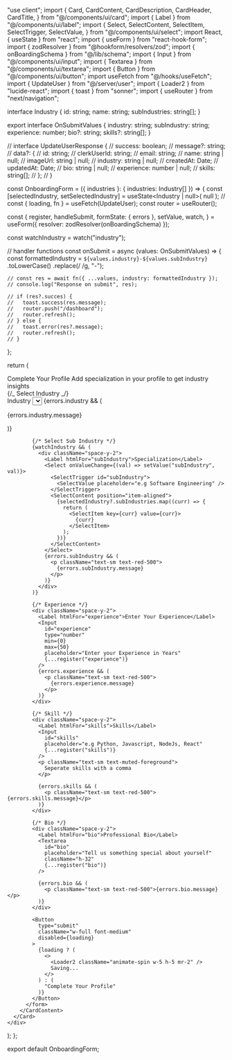 "use client";
import {
Card,
CardContent,
CardDescription,
CardHeader,
CardTitle,
} from "@/components/ui/card";
import { Label } from "@/components/ui/label";
import {
Select,
SelectContent,
SelectItem,
SelectTrigger,
SelectValue,
} from "@/components/ui/select";
import React, { useState } from "react";
import { useForm } from "react-hook-form";
import { zodResolver } from "@hookform/resolvers/zod";
import { onBoardingSchema } from "@/lib/schema";
import { Input } from "@/components/ui/input";
import { Textarea } from "@/components/ui/textarea";
import { Button } from "@/components/ui/button";
import useFetch from "@/hooks/useFetch";
import { UpdateUser } from "@/server/user";
import { Loader2 } from "lucide-react";
import { toast } from "sonner";
import { useRouter } from "next/navigation";

interface Industry {
id: string;
name: string;
subIndustries: string[];
}

export interface OnSubmitValues {
industry: string;
subIndustry: string;
experience: number;
bio?: string;
skills?: string[];
}

// interface UpdateUserResponse {
// success: boolean;
// message?: string;
// data?: {
// id: string;
// clerkUserId: string;
// email: string;
// name: string | null;
// imageUrl: string | null;
// industry: string | null;
// createdAt: Date;
// updatedAt: Date;
// bio: string | null;
// experience: number | null;
// skills: string[];
// };
// }

const OnboardingForm = ({ industries }: { industries: Industry[] }) => {
const [selectedIndustry, setSelectedIndustry] = useState<Industry | null>(
null
);
// const { loading, fn } = useFetch(UpdateUser);
const router = useRouter();

const {
register,
handleSubmit,
formState: { errors },
setValue,
watch,
} = useForm<OnSubmitValues>({ resolver: zodResolver(onBoardingSchema) });

const watchIndustry = watch("industry");

// handler functions
const onSubmit = async (values: OnSubmitValues) => {
const formattedIndustry = `${values.industry}-${values.subIndustry}`
.toLowerCase()
.replace(/ /g, "-");

    // const res = await fn({ ...values, industry: formattedIndustry });
    // console.log("Response on submit", res);

    // if (res?.succes) {
    //   toast.success(res.message);
    //   router.push("/dashboard");
    //   router.refresh();
    // } else {
    //   toast.error(res?.message);
    //   router.refresh();
    // }

};

return (
<div className="flex justify-center items-center bg-background">
<Card className="w-full max-w-lg mt-10 mx-2">
<CardHeader>
<CardTitle className="gradient-title text-4xl">
Complete Your Profile
</CardTitle>
<CardDescription className="text-muted-foreground">
Add specialization in your profile to get industry insights
</CardDescription>
</CardHeader>
<CardContent>
<form className="space-y-4" onSubmit={handleSubmit(onSubmit)}>
{/_ Select Industry _/}
<div className="space-y-2">
<Label htmlFor="industry">Industry</Label>
<Select
onValueChange={(val) => {
setValue("industry", val);
setSelectedIndustry(
industries.find((ind) => ind.id === val) || null
);
}} >
<SelectTrigger id="industry">
<SelectValue placeholder="Industries" />
</SelectTrigger>
<SelectContent position="item-aligned">
{industries.map((curr) => {
return (
<SelectItem key={curr.id} value={curr.id}>
{curr.name}
</SelectItem>
);
})}
</SelectContent>
</Select>
{errors.industry && (
<p className="text-sm text-red-500">
{errors.industry.message}
</p>
)}
</div>

            {/* Select Sub Industry */}
            {watchIndustry && (
              <div className="space-y-2">
                <Label htmlFor="subIndustry">Specialization</Label>
                <Select onValueChange={(val) => setValue("subIndustry", val)}>
                  <SelectTrigger id="subIndustry">
                    <SelectValue placeholder="e.g Software Engineering" />
                  </SelectTrigger>
                  <SelectContent position="item-aligned">
                    {selectedIndustry?.subIndustries.map((curr) => {
                      return (
                        <SelectItem key={curr} value={curr}>
                          {curr}
                        </SelectItem>
                      );
                    })}
                  </SelectContent>
                </Select>
                {errors.subIndustry && (
                  <p className="text-sm text-red-500">
                    {errors.subIndustry.message}
                  </p>
                )}
              </div>
            )}

            {/* Experience */}
            <div className="space-y-2">
              <Label htmlFor="experience">Enter Your Experience</Label>
              <Input
                id="experience"
                type="number"
                min={0}
                max={50}
                placeholder="Enter your Experience in Years"
                {...register("experience")}
              />
              {errors.experience && (
                <p className="text-sm text-red-500">
                  {errors.experience.message}
                </p>
              )}
            </div>

            {/* Skill */}
            <div className="space-y-2">
              <Label htmlFor="skills">Skills</Label>
              <Input
                id="skills"
                placeholder="e.g Python, Javascript, NodeJs, React"
                {...register("skills")}
              />
              <p className="text-sm text-muted-foreground">
                Seperate skills with a comma
              </p>

              {errors.skills && (
                <p className="text-sm text-red-500">{errors.skills.message}</p>
              )}
            </div>

            {/* Bio */}
            <div className="space-y-2">
              <Label htmlFor="bio">Professional Bio</Label>
              <Textarea
                id="bio"
                placeholder="Tell us something special about yourself"
                className="h-32"
                {...register("bio")}
              />

              {errors.bio && (
                <p className="text-sm text-red-500">{errors.bio.message}</p>
              )}
            </div>

            <Button
              type="submit"
              className="w-full font-medium"
              disabled={loading}
            >
              {loading ? (
                <>
                  <Loader2 className="animate-spin w-5 h-5 mr-2" />
                  Saving...
                </>
              ) : (
                "Complete Your Profile"
              )}
            </Button>
          </form>
        </CardContent>
      </Card>
    </div>

);
};

export default OnboardingForm;

